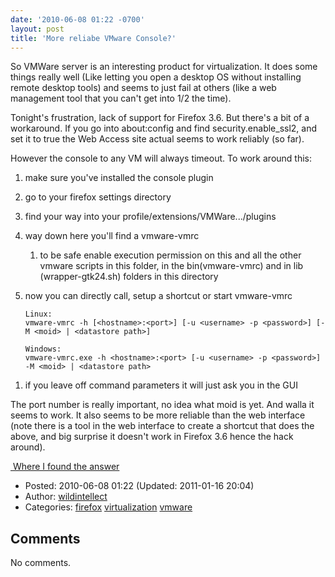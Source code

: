 ```yaml
---
date: '2010-06-08 01:22 -0700'
layout: post
title: 'More reliabe VMware Console?'
---
```


So VMWare server is an interesting product for virtualization. It does
some things really well (Like letting you open a desktop OS without
installing remote desktop tools) and seems to just fail at others (like
a web management tool that you can't get into 1/2 the time).

Tonight's frustration, lack of support for Firefox 3.6. But there's a
bit of a workaround. If you go into about:config and find
security.enable\_ssl2, and set it to true the Web Access site actual
seems to work reliably (so far).

However the console to any VM will always timeout. To work around this:

1.  make sure you've installed the console plugin
2.  go to your firefox settings directory
3.  find your way into your profile/extensions/VMWare.../plugins
4.  way down here you'll find a vmware-vmrc
    1.  to be safe enable execution permission on this and all the other
        vmware scripts in this folder, in the bin(vmware-vmrc) and in
        lib (wrapper-gtk24.sh) folders in this directory
5.  now you can directly call, setup a shortcut or start vmware-vmrc

        Linux:
        vmware-vmrc -h [<hostname>:<port>] [-u <username> -p <password>] [-M <moid> | <datastore path>]

        Windows:
        vmware-vmrc.exe -h <hostname>:<port> [-u <username> -p <password>] -M <moid> | <datastore path>

<!-- -->

1.  if you leave off command parameters it will just ask you in the GUI

The port number is really important, no idea what moid is yet. And walla
it seems to work. It also seems to be more reliable than the web
interface (note there is a tool in the web interface to create a
shortcut that does the above, and big surprise it doesn't work in
Firefox 3.6 hence the hack around).

<a href="http://communities.vmware.com/message/999988;jsessionid=A135EF8314A4068012697572DC180568" class="ext-link"> Where
I found the answer</a>

-   Posted: 2010-06-08 01:22 (Updated: 2011-01-16 20:04)
-   Author: [wildintellect](author/wildintellect.html)
-   Categories: [firefox](category/firefox.html)
    [virtualization](category/virtualization.html)
    [vmware](category/vmware.html)

Comments
--------

No comments.
